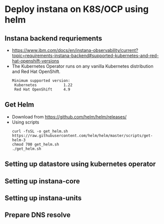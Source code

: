 # Deploy instana on K8S/OCP using helm

## Instana backend requriements
 - https://www.ibm.com/docs/en/instana-observability/current?topic=requirements-instana-backend#supported-kubernetes-and-red-hat-openshift-versions
 - The Kubernetes Operator runs on any vanilla Kubernetes distribution and Red Hat OpenShift.
     ```
     Minimum supported version:
      Kubernetes	        1.22
      Red Hat OpenShift 	4.9
      ```
## Get Helm
 - Download from https://github.com/helm/helm/releases/
 - Using scripts  
    ```Shell
    curl -fsSL -o get_helm.sh https://raw.githubusercontent.com/helm/helm/master/scripts/get-helm-3
    chmod 700 get_helm.sh
    ./get_helm.sh
    ```
## Setting up datastore using kubernetes operator

## Setting up instana-core

## Setting up instana-units

## Prepare DNS resolve
